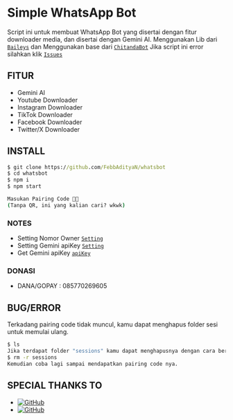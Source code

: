 # Simple WhatsApp Bot
Script ini untuk membuat WhatsApp Bot yang disertai dengan fitur downloader media, dan disertai dengan Gemini AI.
Menggunakan Lib dari [`Baileys`](https://github.com/whiskeysockets/baileys)
dan Menggunakan base dari [`ChitandaBot`](https://github.com/rtwone/chitandabot)
Jika script ini error silahkan klik [`Issues`](https://github.com/FebbAdityaN/whatsbot/issues/new)
## FITUR
* Gemini AI
* Youtube Downloader
* Instagram Downloader
* TikTok Downloader
* Facebook Downloader
* Twitter/X Downloader

## INSTALL
```cmd
$ git clone https://github.com/FebbAdityaN/whatsbot
$ cd whatsbot
$ npm i
$ npm start

Masukan Pairing Code 🕺🏻
(Tanpa QR, ini yang kalian cari? wkwk)
```
### NOTES
* Setting Nomor Owner [`Setting`](https://github.com/FebbAdityaN/whatsbot/blob/3a805f25329e6c4201079d2453b69b2b49e86661/message/msg.js#L45)
* Setting Gemini apiKey [`Setting`](https://github.com/FebbAdityaN/whatsbot/blob/3a805f25329e6c4201079d2453b69b2b49e86661/message/msg.js#L24)
* Get Gemini apiKey [`apiKey`](https://ai.google.dev/gemini-api/docs/api-key?hl=id)
### DONASI
* DANA/GOPAY : 085770269605
## BUG/ERROR
Terkadang pairing code tidak muncul, kamu dapat menghapus folder sesi untuk memulai ulang.
```cmd
$ ls
Jika terdapat folder "sessions" kamu dapat menghapusnya dengan cara berikut:
$ rm -r sessions
Kemudian coba lagi sampai mendapatkan pairing code nya.
```
## SPECIAL THANKS TO
* <a href="https://github.com/whiskeysockets/Baileys"><img alt="GitHub" src="https://img.shields.io/badge/baileys-%23121011.svg?&style=for-the-badge&logo=github&logoColor=white"/></a>
* <a href="https://github.com/rtwone"><img alt="GitHub" src="https://img.shields.io/badge/rtwone-%23121011.svg?&style=for-the-badge&logo=github&logoColor=white"/></a>
